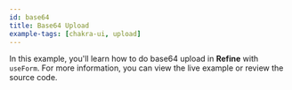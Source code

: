 ```yaml
---
id: base64
title: Base64 Upload
example-tags: [chakra-ui, upload]
---
```


In this example, you'll learn how to do base64 upload in **Refine** with `useForm`. For more information, you can view the live example or review the source code.

<CodeSandboxExample path="upload-chakra-ui-basic64" />
